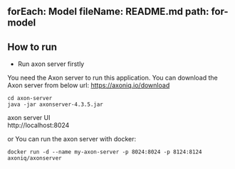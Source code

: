 forEach: Model
fileName: README.md
path: for-model
---
## How to run

- Run axon server firstly

You need the Axon server to run this application.
You can download the Axon server from below url:
https://axoniq.io/download  


```
cd axon-server
java -jar axonserver-4.3.5.jar
```

axon server UI  
http://localhost:8024  

or You can run the axon server with docker:

```
docker run -d --name my-axon-server -p 8024:8024 -p 8124:8124 axoniq/axonserver
```

